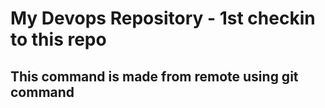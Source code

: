 <h1>My Devops Repository - 1st checkin to this repo</h1>
<h2>This command is made from remote using git command</h2>
